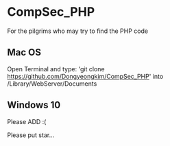 # CompSec_PHP
For the pilgrims who may try to find the PHP code



## Mac OS

Open Terminal and type: 'git clone https://github.com/Dongyeongkim/CompSec_PHP' into /Library/WebServer/Documents 

## Windows 10

Please ADD :(



Please put star...
